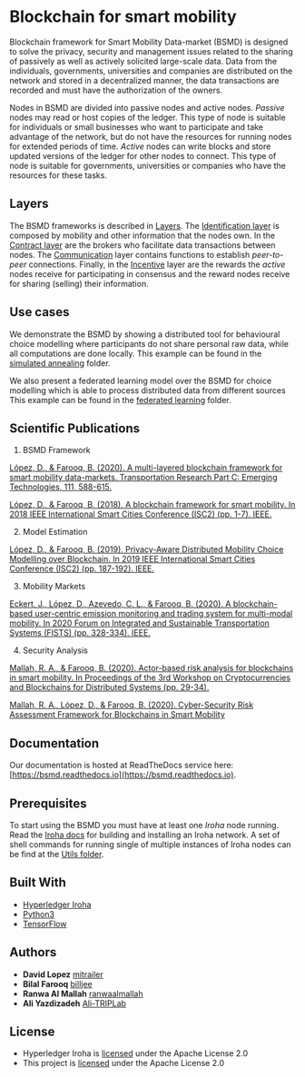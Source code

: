 # Blockchain for smart mobility
Blockchain framework for Smart Mobility Data-market (BSMD) is designed to solve the privacy, security and management 
issues related to the sharing of passively as well as actively solicited large-scale data. Data from the individuals, 
governments, universities and companies are distributed on the network and stored in a decentralized manner, 
the data transactions are recorded and must have the authorization of the owners.

Nodes in BSMD are divided into passive nodes and active nodes. *Passive* nodes may read or host copies of the ledger. 
This type of node is suitable for individuals or small businesses who want to participate and take advantage of the 
network, but do not have the resources for running nodes for extended periods of time. *Active* nodes can write blocks 
and store updated versions of the ledger for other nodes to connect. This type of node is suitable for governments, 
universities or companies who have the resources for these tasks. 

## Layers

The BSMD frameworks is described in [Layers](layers). The [Identification layer](layers/identification) is 
composed by mobility and other information that the nodes own. In the [Contract layer](layers/contract) are the brokers
who facilitate data transactions between nodes. The [Communication](layers/communication) layer contains functions to 
establish *peer-to-peer* connections. Finally, in the [Incentive](layers/incentive) layer are the rewards 
the *active* nodes receive for participating in consensus and the reward nodes receive for sharing (selling) 
their information.

## Use cases

We demonstrate the BSMD by showing a distributed tool for behavioural choice modelling where participants do not share 
personal raw data, while all computations are done locally. This example can be found 
in the [simulated annealing](use_cases/simulated_annealing) folder.

We also present a federated learning model over the BSMD for choice modelling which is able to process distributed 
data from different sources This example can be found in the [federated learning](use_cases/federated_learning) folder.

## Scientific Publications

1. BSMD Framework

[López, D., & Farooq, B. (2020). A multi-layered blockchain framework for smart mobility data-markets. Transportation Research Part C: Emerging Technologies, 111, 588-615.](https://arxiv.org/abs/1906.06435)

[López, D., & Farooq, B. (2018). A blockchain framework for smart mobility. In 2018 IEEE International Smart Cities Conference (ISC2) (pp. 1-7). IEEE.](https://arxiv.org/abs/1809.05785)

2. Model Estimation

[López, D., & Farooq, B. (2019). Privacy-Aware Distributed Mobility Choice Modelling over Blockchain. In 2019 IEEE International Smart Cities Conference (ISC2) (pp. 187-192). IEEE.](https://arxiv.org/abs/1908.03446)

3. Mobility Markets

[Eckert, J., López, D., Azevedo, C. L., & Farooq, B. (2020). A blockchain-based user-centric emission monitoring and trading system for multi-modal mobility. In 2020 Forum on Integrated and Sustainable Transportation Systems (FISTS) (pp. 328-334). IEEE.](https://arxiv.org/abs/1908.05629)

4. Security Analysis

[Mallah, R. A., & Farooq, B. (2020). Actor-based risk analysis for blockchains in smart mobility. In Proceedings of the 3rd Workshop on Cryptocurrencies and Blockchains for Distributed Systems (pp. 29-34).](https://arxiv.org/abs/2007.09098)

[Mallah, R. A., López, D., & Farooq, B. (2020). Cyber-Security Risk Assessment Framework for Blockchains in Smart Mobility](https://www.researchgate.net/publication/345213304_Cyber-Security_Risk_Assessment_Framework_for_Blockchains_in_Smart_Mobility)

## Documentation

Our documentation is hosted at ReadTheDocs service here: [https://bsmd.readthedocs.io](https://bsmd.readthedocs.io). 

## Prerequisites

To start using the BSMD you must have at least one *Iroha* node running. Read the [Iroha docs](https://iroha.readthedocs.io) 
for building and installing an Iroha network. A set of shell commands for running single of multiple instances of Iroha
nodes can be find at the [Utils folder](utils).

## Built With

* [Hyperledger Iroha](https://github.com/hyperledger/iroha)
* [Python3](https://www.python.org/download/releases/3.0/)
* [TensorFlow](https://www.tensorflow.org/)

## Authors

* **David Lopez** [mitrailer](https://github.com/mitrailer)
* **Bilal Farooq** [billjee](https://github.com/billjee/)
* **Ranwa Al Mallah** [ranwaalmallah](https://github.com/ranwaalmallah)
* **Ali Yazdizadeh** [Ali-TRIPLab](https://github.com/Ali-TRIPLab)

## License

* Hyperledger Iroha is [licensed](https://github.com/hyperledger/iroha/blob/master/LICENSE) under the Apache License 2.0 
* This project is [licensed](LICENSE.md) under the Apache License 2.0
